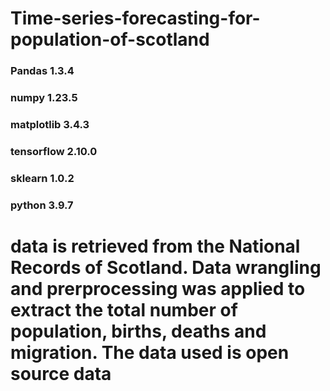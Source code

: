 # Time-series-forecasting-for-population-of-scotland
### Pandas 1.3.4
### numpy 1.23.5
### matplotlib 3.4.3
### tensorflow 2.10.0
### sklearn 1.0.2
### python 3.9.7

# data is retrieved from the National Records of Scotland. Data wrangling and prerprocessing was applied to extract the total number of population, births, deaths and migration. The data used is open source data
